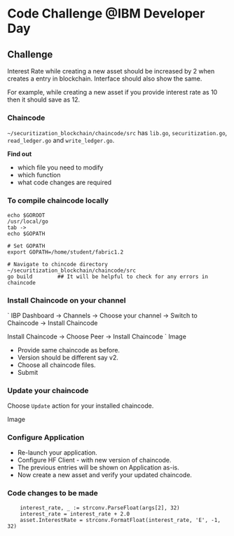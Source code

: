 # Code Challenge @IBM Developer Day

## Challenge

Interest Rate while creating a new asset should be increased by 2 when creates a entry in blockchain. Interface should also show the same.

For example, while creating a new asset if you provide interest rate as 10 then it should save as 12.

### Chaincode

`~/securitization_blockchain/chaincode/src` has `lib.go`, `securitization.go`, `read_ledger.go` and `write_ledger.go`.

**Find out**
* which file you need to modify
* which function
* what code changes are required

### To compile chaincode locally

```
echo $GOROOT
/usr/local/go
tab ->
echo $GOPATH

# Set GOPATH
export GOPATH=/home/student/fabric1.2

# Navigate to chincode directory ~/securitization_blockchain/chaincode/src
go build        ## It will be helpful to check for any errors in chaincode

```

### Install Chaincode on your channel

`
IBP Dashboard -> Channels -> Choose your channel -> Switch to Chaincode -> Install Chaincode

Install Chaincode -> Choose Peer -> Install Chaincode
`
Image

* Provide same chaincode as before.
* Version should be different say v2.
* Choose all chaincode files.
* Submit

### Update your chaincode

Choose `Update` action for your installed chaincode.

Image

### Configure Application

* Re-launch your application.
* Configure HF Client - with new version of chaincode.
* The previous entries will be shown on Application as-is.
* Now create a new asset and verify your updated chaincode.

### Code changes to be made

```
	interest_rate, _ := strconv.ParseFloat(args[2], 32)
	interest_rate = interest_rate + 2.0
	asset.InterestRate = strconv.FormatFloat(interest_rate, 'E', -1, 32)
```




